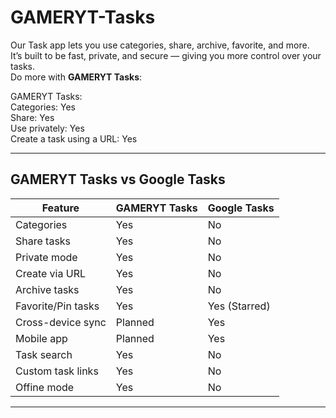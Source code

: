 # GAMERYT-Tasks

Our Task app lets you use categories, share, archive, favorite, and more.  
It’s built to be fast, private, and secure — giving you more control over your tasks.  
Do more with **GAMERYT Tasks**:

GAMERYT Tasks:  
Categories: Yes  
Share: Yes  
Use privately: Yes  
Create a task using a URL: Yes  

---

## GAMERYT Tasks vs Google Tasks

| Feature                           | GAMERYT Tasks | Google Tasks |
|-----------------------------------|---------------|--------------|
| Categories                        | Yes           | No           |
| Share tasks                       | Yes           | No           |
| Private mode                      | Yes           | No           |
| Create via URL                    | Yes           | No           |
| Archive tasks                     | Yes           | No           |
| Favorite/Pin tasks                | Yes           | Yes (Starred)           |
| Cross-device sync                 | Planned       | Yes          |
| Mobile app                        | Planned       | Yes          |
| Task search                       | Yes           | No           |
| Custom task links                  | Yes           | No           |
| Offine mode                 | Yes           | No           |


---
